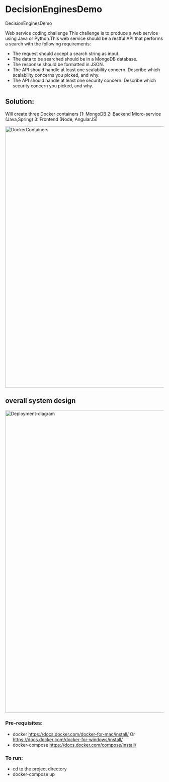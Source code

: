 # DecisionEnginesDemo
DecisionEnginesDemo

Web service coding challenge
This challenge is to produce a web service using Java or Python.This web service should be a restful API that performs a search with the following requirements:
- The request should accept a search string as input.
- The data to be searched should be in a MongoDB database.
- The response should be formatted in JSON.
- The API should handle at least one scalability concern. Describe which scalability
concerns you picked, and why.
- The API should handle at least one security concern. Describe which security concern
you picked, and why.


## Solution:

  Will create three Docker containers [1: MongoDB 2: Backend Micro-service (Java,Spring)  3: Frontend (Node, AngularJS)

<img width="828" alt="DockerContainers" src="https://user-images.githubusercontent.com/6364184/57548994-39a3f800-7317-11e9-80a4-9758f813e476.png">

## overall system design
<img width="959" alt="Deployment-diagram" src="https://user-images.githubusercontent.com/6364184/57546995-8cc77c00-7312-11e9-96c0-d583aa4f58e7.png">

### Pre-requisites:

- docker
  https://docs.docker.com/docker-for-mac/install/
  Or
  https://docs.docker.com/docker-for-windows/install/
- docker-compose
  https://docs.docker.com/compose/install/
  
### To run:
  - cd to the project directory
  - docker-compose up
  
 


